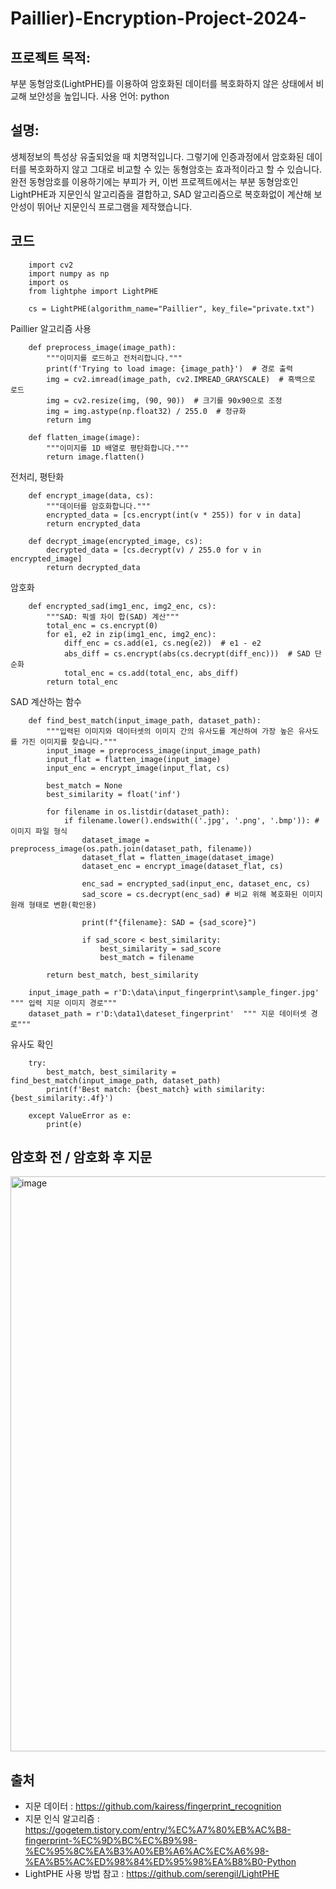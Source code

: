 # Paillier)-Encryption-Project-2024-


## 프로젝트 목적:
부분 동형암호(LightPHE)를 이용하여 암호화된 데이터를 복호화하지 않은 상태에서 비교해 보안성을 높입니다. 
사용 언어: python

## 설명:
생체정보의 특성상 유출되었을 때 치명적입니다. 그렇기에 인증과정에서 암호화된 데이터를 복호화하지 않고 그대로 비교할 수 있는 동형암호는 효과적이라고 할 수 있습니다.
완전 동형암호를 이용하기에는 부피가 커, 이번 프로젝트에서는 부분 동형암호인 LightPHE과 지문인식 알고리즘을 결합하고, SAD 알고리즘으로 복호화없이 계산해 보안성이 뛰어난 지문인식 프로그램을 제작했습니다.

## 코드 

```
    import cv2
    import numpy as np
    import os
    from lightphe import LightPHE

    cs = LightPHE(algorithm_name="Paillier", key_file="private.txt")
```
Paillier 알고리즘 사용

```    
    def preprocess_image(image_path):
        """이미지를 로드하고 전처리합니다."""
        print(f'Trying to load image: {image_path}')  # 경로 출력
        img = cv2.imread(image_path, cv2.IMREAD_GRAYSCALE)  # 흑백으로 로드
        img = cv2.resize(img, (90, 90))  # 크기를 90x90으로 조정
        img = img.astype(np.float32) / 255.0  # 정규화
        return img
    
    def flatten_image(image):
        """이미지를 1D 배열로 평탄화합니다."""
        return image.flatten()
```
전처리, 평탄화
    

```
    def encrypt_image(data, cs):
        """데이터를 암호화합니다."""
        encrypted_data = [cs.encrypt(int(v * 255)) for v in data]
        return encrypted_data
    
    def decrypt_image(encrypted_image, cs):
        decrypted_data = [cs.decrypt(v) / 255.0 for v in encrypted_image]
        return decrypted_data
```
암호화


```    
    def encrypted_sad(img1_enc, img2_enc, cs):
        """SAD: 픽셀 차이 합(SAD) 계산"""
        total_enc = cs.encrypt(0)
        for e1, e2 in zip(img1_enc, img2_enc):
            diff_enc = cs.add(e1, cs.neg(e2))  # e1 - e2
            abs_diff = cs.encrypt(abs(cs.decrypt(diff_enc)))  # SAD 단순화
            total_enc = cs.add(total_enc, abs_diff)
        return total_enc
```
SAD 계산하는 함수


```    
    def find_best_match(input_image_path, dataset_path):
        """입력된 이미지와 데이터셋의 이미지 간의 유사도를 계산하여 가장 높은 유사도를 가진 이미지를 찾습니다."""
        input_image = preprocess_image(input_image_path)
        input_flat = flatten_image(input_image)
        input_enc = encrypt_image(input_flat, cs)
    
        best_match = None
        best_similarity = float('inf')
    
        for filename in os.listdir(dataset_path):
            if filename.lower().endswith(('.jpg', '.png', '.bmp')): # 이미지 파일 형식
                dataset_image = preprocess_image(os.path.join(dataset_path, filename))
                dataset_flat = flatten_image(dataset_image)
                dataset_enc = encrypt_image(dataset_flat, cs)
    
                enc_sad = encrypted_sad(input_enc, dataset_enc, cs) 
                sad_score = cs.decrypt(enc_sad) # 비교 위해 복호화된 이미지 원래 형태로 변환(확인용)
    
                print(f"{filename}: SAD = {sad_score}")
    
                if sad_score < best_similarity:
                    best_similarity = sad_score
                    best_match = filename
    
        return best_match, best_similarity
    
    input_image_path = r'D:\data\input_fingerprint\sample_finger.jpg'  """ 입력 지문 이미지 경로"""
    dataset_path = r'D:\data1\dateset_fingerprint'  """ 지문 데이터셋 경로"""
```
유사도 확인


```    
    try:
        best_match, best_similarity = find_best_match(input_image_path, dataset_path)
        print(f'Best match: {best_match} with similarity: {best_similarity:.4f}')
    
    except ValueError as e:
        print(e)
```





## 암호화 전 / 암호화 후 지문
<img width="1918" height="920" alt="image" src="https://github.com/user-attachments/assets/596de617-3dba-4dd6-a39f-94890211b17e" />

## 출처
- 지문 데이터 : https://github.com/kairess/fingerprint_recognition
- 지문 인식 알고리즘 : https://gogetem.tistory.com/entry/%EC%A7%80%EB%AC%B8-fingerprint-%EC%9D%BC%EC%B9%98-%EC%95%8C%EA%B3%A0%EB%A6%AC%EC%A6%98-%EA%B5%AC%ED%98%84%ED%95%98%EA%B8%B0-Python
- LightPHE 사용 방법 참고 : https://github.com/serengil/LightPHE
